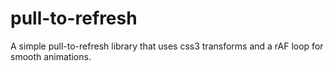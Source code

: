 # pull-to-refresh
A simple pull-to-refresh library that uses css3 transforms and a rAF loop for smooth animations.
